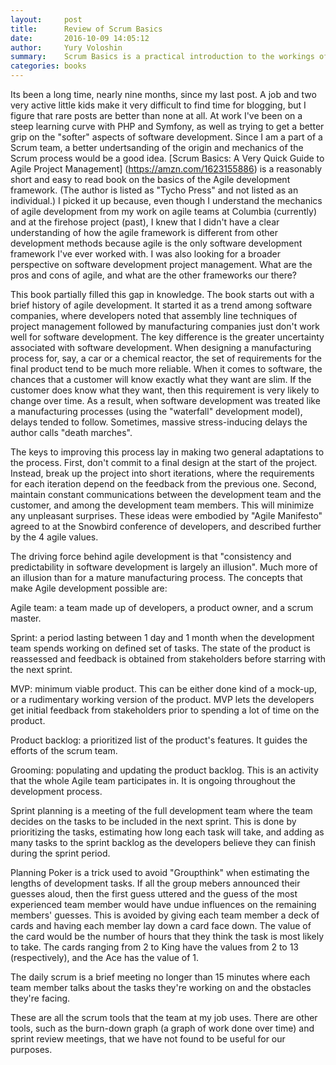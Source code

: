```yaml
---
layout:     post
title:      Review of Scrum Basics
date:       2016-10-09 14:05:12
author:     Yury Voloshin
summary:    Scrum Basics is a practical introduction to the workings of Agile teams
categories: books
---
```


Its been a long time, nearly nine months, since my last post. A job and two very active little kids make it very difficult to find time for blogging, but I figure that rare posts are better than none at all. At work I've been on a steep learning curve with PHP and Symfony, as well as trying to get a better grip on the "softer" aspects of software development. Since I am a part of a Scrum team, a better undertsanding of the origin and mechanics of the Scrum process would be a good idea. [Scrum Basics: A Very Quick Guide to Agile Project Management] (https://amzn.com/1623155886) is a reasonably short and easy to read book on the basics of the Agile development framework. (The author is listed as "Tycho Press" and not listed as an individual.) I picked it up because, even though I understand the mechanics of agile development from my work on agile teams at Columbia (currently) and at the firehose project (past), I knew that I didn't have a clear understanding of how the agile framework is different from  other development methods because agile is the only software development framework I've ever worked with. I was also looking for a broader perspective on software development project management. What are the pros and cons of agile, and what are the other frameworks our there?

This book partially filled this gap in knowledge. The book starts out with a brief history of agile development.  It started it as a trend among software companies, where developers noted that assembly line techniques of project management followed by manufacturing companies just don't work well for software development. The key difference is the greater uncertainty associated with software development. When designing a manufacturing process for, say, a car or a chemical reactor, the set of requirements for the final product tend to be much more reliable. When it comes to software, the chances that a customer will know exactly what they want are slim. If the customer does know what they want, then this requirement is very likely to change over time. As a result, when software development was treated like a manufacturing processes (using the "waterfall" development model), delays tended to follow. Sometimes, massive stress-inducing  delays the author calls "death marches".

The keys to improving this process lay in making two general adaptations to the process. First, don't commit to a final design at the start of the project. Instead, break up the project into short iterations, where the requirements for each iteration depend on the feedback from the previous one. Second, maintain constant communications between the development team and the customer, and among the development team members. This will minimize any unpleasant surprises. These ideas were embodied by "Agile Manifesto" agreed to at the Snowbird conference of developers, and described further by the 4 agile values.

The driving force behind agile development is that "consistency and predictability in software development is largely an illusion". Much more of an illusion than for a mature manufacturing process. The concepts that make Agile development possible are:

Agile team: a team made up of developers, a product owner, and a scrum master.

Sprint: a period lasting between 1 day and 1 month when the development team spends working on defined set of tasks. The state of the product is reassessed and feedback is obtained from stakeholders before starring with the next sprint.

MVP: minimum viable product. This can be either done kind of a mock-up, or a rudimentary working version of the product. MVP lets the developers get initial feedback from stakeholders prior to spending a lot of time on the product.

Product backlog: a prioritized list of the product's features. It guides the efforts of the scrum team.

Grooming: populating and updating the product backlog. This is an activity that the whole Agile team participates in. It is ongoing throughout the development process.

Sprint planning is a meeting of the full development team where the team decides on the tasks to be included in the next sprint. This is done by prioritizing the tasks, estimating how long each task will take, and adding as many tasks to the sprint backlog as the developers believe they can finish during the sprint period.

Planning Poker is a trick used to avoid "Groupthink" when estimating the lengths of development tasks. If all the group mebers announced their guesses aloud, then the first guess uttered and the guess of the most experienced team member would have undue influences on the remaining members' guesses. This is avoided by giving each team member a deck of cards and having each member lay down a card face down. The value of the card would be the number of hours that they think the task is most likely to take. The cards ranging from 2 to King have the values from 2 to 13 (respectively), and the Ace has the value of 1. 

The daily scrum is a brief meeting no longer than 15 minutes where each team member talks about the tasks they're working on and the obstacles they're facing.

These are all the scrum tools that the team at my job uses. There are other tools, such as the burn-down graph (a graph of work done over time) and sprint review meetings, that we have not found to be useful for our purposes. 
